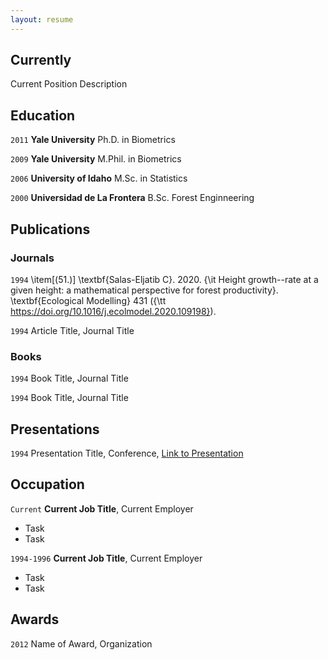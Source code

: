```yaml
---
layout: resume
---
```

## Currently

Current Position Description

## Education
  
`2011`
__Yale University__
Ph.D. in Biometrics

`2009`
__Yale University__
M.Phil. in Biometrics

`2006`
__University of Idaho__
M.Sc. in Statistics

`2000`
__Universidad de La Frontera__
B.Sc. Forest Enginneering



## Publications

<!-- A list is also available [online](https://scholar.google.co.uk/citations?user=LTOTl0YAAAAJ) -->

### Journals

`1994`
\item[(51.)]
\textbf{Salas-Eljatib C}.  2020. 
{\it Height growth--rate at a given height: a
  mathematical perspective for forest productivity}.
  \textbf{Ecological Modelling} 431 ({\tt https://doi.org/10.1016/j.ecolmodel.2020.109198}).

`1994`
Article Title, Journal Title

### Books

`1994`
Book Title, Journal Title

`1994`
Book Title, Journal Title


## Presentations

`1994`
Presentation Title, Conference, <a href="https://MyWebsite.tld/presentation1">Link to Presentation</a>


## Occupation

`Current`
__Current Job Title__, Current Employer 

- Task
- Task

`1994-1996`
__Current Job Title__, Current Employer 

- Task
- Task


## Awards

`2012`
Name of Award, Organization 

<!-- ### Footer

Last updated: May 2013 -->


